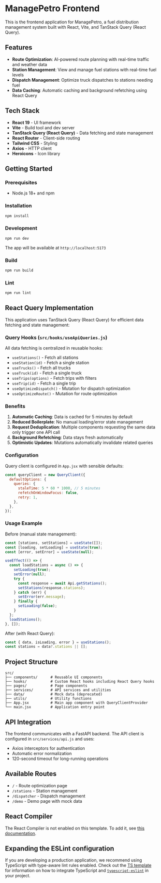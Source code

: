 # ManagePetro Frontend

This is the frontend application for ManagePetro, a fuel distribution management system built with React, Vite, and TanStack Query (React Query).

## Features

- **Route Optimization**: AI-powered route planning with real-time traffic and weather data
- **Station Management**: View and manage fuel stations with real-time fuel levels
- **Dispatch Management**: Optimize truck dispatches to stations needing fuel
- **Data Caching**: Automatic caching and background refetching using React Query

## Tech Stack

- **React 19** - UI framework
- **Vite** - Build tool and dev server
- **TanStack Query (React Query)** - Data fetching and state management
- **React Router** - Client-side routing
- **Tailwind CSS** - Styling
- **Axios** - HTTP client
- **Heroicons** - Icon library

## Getting Started

### Prerequisites

- Node.js 18+ and npm

### Installation

```bash
npm install
```

### Development

```bash
npm run dev
```

The app will be available at `http://localhost:5173`

### Build

```bash
npm run build
```

### Lint

```bash
npm run lint
```

## React Query Implementation

This application uses TanStack Query (React Query) for efficient data fetching and state management:

### Query Hooks (`src/hooks/useApiQueries.js`)

All data fetching is centralized in reusable hooks:

- `useStations()` - Fetch all stations
- `useStation(id)` - Fetch a single station
- `useTrucks()` - Fetch all trucks
- `useTruck(id)` - Fetch a single truck
- `useTrips(options)` - Fetch trips with filters
- `useTrip(id)` - Fetch a single trip
- `useOptimizeDispatch()` - Mutation for dispatch optimization
- `useOptimizeRoute()` - Mutation for route optimization

### Benefits

1. **Automatic Caching**: Data is cached for 5 minutes by default
2. **Reduced Boilerplate**: No manual loading/error state management
3. **Request Deduplication**: Multiple components requesting the same data only trigger one API call
4. **Background Refetching**: Data stays fresh automatically
5. **Optimistic Updates**: Mutations automatically invalidate related queries

### Configuration

Query client is configured in `App.jsx` with sensible defaults:

```javascript
const queryClient = new QueryClient({
  defaultOptions: {
    queries: {
      staleTime: 5 * 60 * 1000, // 5 minutes
      refetchOnWindowFocus: false,
      retry: 1,
    },
  },
});
```

### Usage Example

Before (manual state management):

```javascript
const [stations, setStations] = useState([]);
const [loading, setLoading] = useState(true);
const [error, setError] = useState(null);

useEffect(() => {
  const loadStations = async () => {
    setLoading(true);
    setError(null);
    try {
      const response = await Api.getStations();
      setStations(response.stations);
    } catch (err) {
      setError(err.message);
    } finally {
      setLoading(false);
    }
  };
  loadStations();
}, []);
```

After (with React Query):

```javascript
const { data, isLoading, error } = useStations();
const stations = data?.stations || [];
```

## Project Structure

```
src/
├── components/      # Reusable UI components
├── hooks/           # Custom React hooks including React Query hooks
├── pages/           # Page components
├── services/        # API services and utilities
├── data/            # Mock data (deprecated)
├── utils/           # Utility functions
├── App.jsx          # Main app component with QueryClientProvider
└── main.jsx         # Application entry point
```

## API Integration

The frontend communicates with a FastAPI backend. The API client is configured in `src/services/api.js` and uses:

- Axios interceptors for authentication
- Automatic error normalization
- 120-second timeout for long-running operations

## Available Routes

- `/` - Route optimization page
- `/stations` - Station management
- `/dispatcher` - Dispatch management
- `/demo` - Demo page with mock data

## React Compiler

The React Compiler is not enabled on this template. To add it, see [this documentation](https://react.dev/learn/react-compiler/installation).

## Expanding the ESLint configuration

If you are developing a production application, we recommend using TypeScript with type-aware lint rules enabled. Check out the [TS template](https://github.com/vitejs/vite/tree/main/packages/create-vite/template-react-ts) for information on how to integrate TypeScript and [`typescript-eslint`](https://typescript-eslint.io) in your project.
